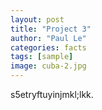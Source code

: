```yaml
---
layout: post
title: "Project 3"
author: "Paul Le"
categories: facts
tags: [sample]
image: cuba-2.jpg
---
```



s5etryftuyinjmkl;lkk. 